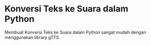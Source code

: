 # Konversi Teks ke Suara dalam Python
Membuat Konversi Teks ke Suara dalam Python sangat mudah dengan menggunakan library gTTS
